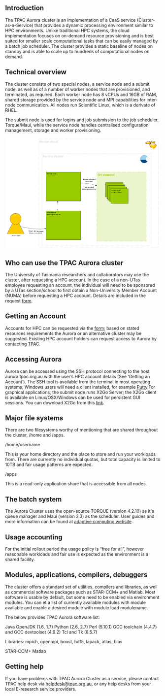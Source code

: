 ## Introduction

The TPAC Aurora cluster is an implementation of a CaaS service (Cluster-as-a-Service)
that provides a dynamic processing environment similar to HPC environments. Unlike
traditional HPC systems, the cloud implementation focuses on on-demand resource
provisioning and is best suited for smaller scale computational tasks that can be
easily managed by a batch job scheduler. The cluster provides a static baseline
of nodes on standby and is able to scale up to hundreds of computational nodes
on demand.


## Technical overview

The cluster consists of two special nodes, a service node and a submit node, as
well as of a number of worker nodes that are provisioned, and terminated, as
required. Each worker node has 8 vCPUs and 16GB of RAM, shared storage provided
by the service node and MPI capabilities for inter-node communication. All nodes
run Scientific Linux, which is a derivate of RHEL.

The submit node is used for logins and job submission to the job scheduler,
Torque/Maui, while the service node handles centralised configuration management,
storage and worker provisioning.

![`snapshot1`](images/aurora1.png)

## Who can use the TPAC Aurora cluster

The University of Tasmania researchers and collaborators may use the cluster,
after requesting a HPC account. In the case of a non-UTas employee requesting an
account, the individual will need to be sponsored by a UTas section/school to
first obtain a Non-University Member Account (NUMA) before requesting a HPC
account. Details are included in the request [form][form].

## Getting an Account

Accounts for HPC can be requested via the [form][form]; based on stated resources
requirements the Aurora or an alternative cluster may be suggested. Existing HPC
account holders can request access to Aurora by contacting [TPAC][contact].


## Accessing Aurora

Aurora can be accessed using the SSH protocol connecting to the host
aurora.tpac.org.au with the user’s HPC account details (See ‘Getting an Account’).
The SSH tool is available from the terminal in most operating systems; Windows
users will need a client installed, for example [Putty][putty].For graphical applications, the submit node runs X2Go Server; the X2Go client is available on Linux/OSX/Windows
can be used for persistent GUI sessions. You can download X2Go from this [link][x2go].


## Major file systems

There are two filesystems worthy of mentioning that are shared throughout the
cluster, /home and /apps.

/home/username

This is your home directory and the place to store and run your workloads from.
There are currently no individual quotas, but total capacity is limited to 10TB
and fair usage patterns are expected.

/apps

This is a read-only application share that is accessible from all nodes.

## The batch system

The Aurora Cluster uses the open-source TORQUE (version 4.2.10) as it's queue
manager and Maui (version 3.3) as the scheduler. User guides and more information
can be found at [adaptive computing website][adaptive docs].


## Usage accounting

For the initial rollout period the usage policy is “free for all”, however
reasonable workloads and fair use is expected as the environment is a shared facility.

## Modules, applications, compilers, debuggers

The cluster offers a standard set of utilities, compilers and libraries, as well
as commercial software packages such as STAR-CCM+ and Matlab. Most software is
usable by default, but some need to be enabled via environment modules. You can 
et a list of currently available modules with module available and enable a
desired module with module load modulename.

The below provides TPAC Aurora software list:

Java OpenJDK (1.6, 1.7)
Python (2.6, 2.7)
Perl (5.10.1)
GCC toolchain (4.4.7) and GCC devtoolset (4.9.2)
Tcl and Tk (8.5.7)

Libraries: mpich, openmpi, boost, hdf5, lapack, atlas, blas

STAR-CCM+
Matlab


## Getting help

If you have problems with TPAC Aurora Cluster as a service, please contact TPAC
help desk via helpdesk@tpac.org.au, or any help desks from your local E-research
service providers.


[putty]: http://www.chiark.greenend.org.uk/~sgtatham/putty/
[contact]: http://www.tpac.org.au/contact/
[adaptive docs]: http://docs.adaptivecomputing.com
[form]: http://www.tpac.org.au/resources/accounts/hpc-new-account-form/
[x2go]: http://wiki.x2go.org/doku.php